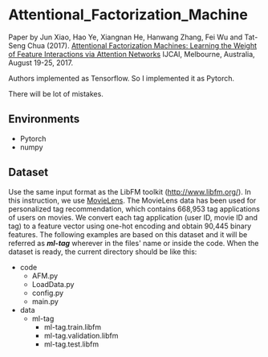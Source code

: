 # Attentional_Factorization_Machine

Paper by
Jun Xiao, Hao Ye, Xiangnan He, Hanwang Zhang, Fei Wu and Tat-Seng Chua (2017). [Attentional Factorization Machines: Learning the Weight of Feature Interactions via Attention Networks](http://www.comp.nus.edu.sg/~xiangnan/papers/ijcai17-afm.pdf) IJCAI, Melbourne, Australia, August 19-25, 2017.

Authors implemented as Tensorflow.
So I implemented it as Pytorch.

There will be lot of mistakes.

## Environments
* Pytorch
* numpy
 
 ## Dataset
Use the same input format as the LibFM toolkit (http://www.libfm.org/). In this instruction, we use [MovieLens](grouplens.org/datasets/movielens/latest).
The MovieLens data has been used for personalized tag recommendation, which contains 668,953 tag applications of users on movies. We convert each tag application (user ID, movie ID and tag) to a feature vector using one-hot encoding and obtain 90,445 binary features. The following examples are based on this dataset and it will be referred as ***ml-tag*** wherever in the files' name or inside the code.
When the dataset is ready, the current directory should be like this:

* code
    - AFM.py
    - LoadData.py
    - config.py
    - main.py
* data
    - ml-tag
        - ml-tag.train.libfm
        - ml-tag.validation.libfm
        - ml-tag.test.libfm
